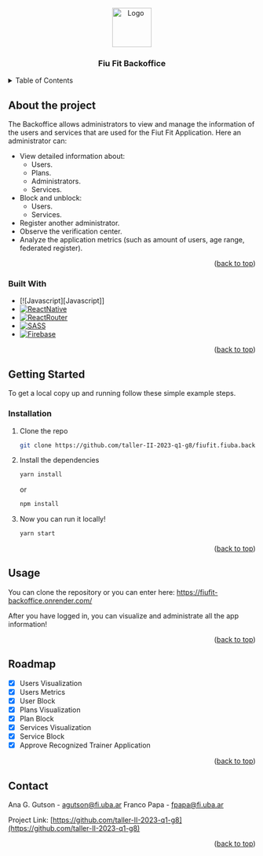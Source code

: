 <!-- PROJECT LOGO -->
<br />
<div align="center">
  <a href="https://github.com/taller-II-2023-q1-g8/fiufit.fiuba.app.mobile">
    <img src="https://firebasestorage.googleapis.com/v0/b/fiufit-73a11.appspot.com/o/app.png?alt=media&token=77feb7b5-9fcc-4cd0-aa4a-54236b810170" alt="Logo" width="80" height="80">
  </a>

<h3 align="center">Fiu Fit Backoffice</h3>
</div>


<!-- TABLE OF CONTENTS -->
<details>
  <summary>Table of Contents</summary>
  <ol>
    <li>
      <a href="#about-the-project">About The Project</a>
      <ul>
        <li><a href="#built-with">Built With</a></li>
      </ul>
    </li>
    <li>
      <a href="#getting-started">Getting Started</a>
      <ul>
        <li><a href="#installation">Installation</a></li>
      </ul>
    </li>
    <li><a href="#usage">Usage</a></li>
    <li><a href="#roadmap">Roadmap</a></li>
    <li><a href="#contact">Contact</a></li>
  </ol>
</details>


## About the project

The Backoffice allows administrators to view and manage the information of the users and services that are used for the Fiut Fit Application.
Here an administrator can:
- View detailed information about:
  - Users.
  - Plans.
  - Administrators.
  - Services.
- Block and unblock:
  - Users.
  - Services.
- Register another administrator.
- Observe the verification center.
- Analyze the application metrics (such as amount of users, age range, federated register).

<p align="right">(<a href="#readme-top">back to top</a>)</p>

### Built With
* [![Javascript][Javascript]]
* [![ReactNative][ReactNative]][https://reactnative.dev/]
* [![ReactRouter][ReactRouter]][reactrouter.com]
* [![SASS][SASS]][sass-lang.com]
* [![Firebase][Firebase]][Firebase.com]

<p align="right">(<a href="#readme-top">back to top</a>)</p>

<!-- GETTING STARTED -->
## Getting Started

To get a local copy up and running follow these simple example steps.


### Installation

1. Clone the repo
   ```sh
   git clone https://github.com/taller-II-2023-q1-g8/fiufit.fiuba.backoffice.git
   ```
2. Install the dependencies
   ```sh
   yarn install
   ```
   or
   ```sh
   npm install
   ```
3. Now you can run it locally!
   ```sh
   yarn start
   ```

<p align="right">(<a href="#readme-top">back to top</a>)</p>

## Usage
You can clone the repository or you can enter here: https://fiufit-backoffice.onrender.com/

After you have logged in, you can visualize and administrate all the app information! 

<p align="right">(<a href="#readme-top">back to top</a>)</p>

<!-- ROADMAP -->
## Roadmap

- [x] Users Visualization
- [x] Users Metrics
- [x] User Block
- [x] Plans Visualization
- [x] Plan Block
- [x] Services Visualization
- [x] Service Block
- [x] Approve Recognized Trainer Application

<p align="right">(<a href="#readme-top">back to top</a>)</p>

<!-- CONTACT -->
## Contact

Ana G. Gutson - agutson@fi.uba.ar
Franco Papa - fpapa@fi.uba.ar

Project Link: [https://github.com/taller-II-2023-q1-g8](https://github.com/taller-II-2023-q1-g8)

<p align="right">(<a href="#readme-top">back to top</a>)</p>

<!-- MARKDOWN LINKS & IMAGES -->
<!-- https://www.markdownguide.org/basic-syntax/#reference-style-links -->
[Firebase]: https://img.shields.io/badge/firebase-%23039BE5.svg?style=for-the-badge&logo=firebase
[Firebase.com]: https://firebase.google.com/
[ReactNative]: https://img.shields.io/badge/react_native-%2320232a.svg?style=for-the-badge&logo=react&logoColor=%2361DAFB
[https://reactnative.dev/]: https://reactnative.dev/
[SASS]: https://img.shields.io/badge/SASS-hotpink.svg?style=for-the-badge&logo=SASS&logoColor=white
[sass-lang.com]: https://sass-lang.com/
[ReactRouter]: https://img.shields.io/badge/React_Router-CA4245?style=for-the-badge&logo=react-router&logoColor=white
[reactrouter.com]: https://reactrouter.com
[Javacript]: https://img.shields.io/badge/javascript-%23323330.svg?style=for-the-badge&logo=javascript&logoColor=%23F7DF1E
